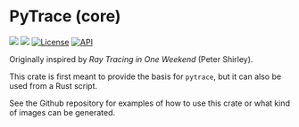 # PyTrace (core)

[![](https://img.shields.io/badge/github-Vanille--N/ray__tracer-8da0cb?logo=github)](https://github.com/Vanille-N/ray_tracer)
[![](http://meritbadge.herokuapp.com/pytrace_core)](https://crates.io/crates/pytrace_core)
[![License](https://img.shields.io/apm/l/one-monokai.svg)](http://opensource.org/licenses/MIT)
[![API](https://docs.rs/pytrace_core/badge.svg)](https://docs.rs/pytrace_core)


Originally inspired by _Ray Tracing in One Weekend_ (Peter Shirley).

This crate is first meant to provide the basis for `pytrace`, but it can also be used from a Rust script.

See the Github repository for examples of how to use this crate or what kind of images can be generated.
